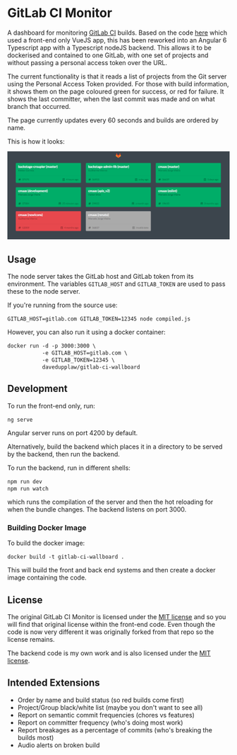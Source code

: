 # GitLab CI Monitor

A dashboard for monitoring [GitLab CI][gitlab-ci] builds.
Based on the code [here][original-github] which used a front-end only
VueJS app, this has been reworked into an Angular 6 Typescript app with
a Typescript nodeJS backend. This allows it to be dockerised and contained
to one GitLab, with one set of projects and without passing a personal
access token over the URL.

[gitlab-ci]: https://about.gitlab.com/gitlab-ci/
[original-github]: https://github.com/TheoTsatsos/gitlab-ci-wallboard

The current functionality is that it reads a list of projects from the Git server
using the Personal Access Token provided. For those with build information,
it shows them on the page coloured green for success, or red for failure.  It shows
the last committer, when the last commit was made and on what branch that occurred.

The page currently updates every 60 seconds and builds are ordered by name.

This is how it looks:

![Example][example]

[example]: gitlab-ci-monitor-example.png

## Usage

The node server takes the GitLab host and GitLab token from its environment.
The variables `GITLAB_HOST` and `GITLAB_TOKEN` are used to pass these to
the node server.

If you're running from the source use:

```
GITLAB_HOST=gitlab.com GITLAB_TOKEN=12345 node compiled.js
```

However, you can also run it using a docker container:

```
docker run -d -p 3000:3000 \
           -e GITLAB_HOST=gitlab.com \
           -e GITLAB_TOKEN=12345 \
           davedupplaw/gitlab-ci-wallboard
```

## Development

To run the front-end only, run:
```
ng serve
```
Angular server runs on port 4200 by default.

Alternatively, build the backend which places it in a directory to be
served by the backend, then run the backend.

To run the backend, run in different shells:
```
npm run dev
npm run watch
```
which runs the compilation of the server and then the hot reloading for
when the bundle changes.  The backend listens on port 3000.

### Building Docker Image

To build the docker image:

```
docker build -t gitlab-ci-wallboard .
```

This will build the front and back end systems and then create a
docker image containing the code.

## License

The original GitLab CI Monitor is licensed under the 
[MIT license](frontend/LICENSE) and so you will find that 
original license within the front-end code. Even though the code is 
now very different it was originally forked from that repo so the
license remains.

The backend code is my own work and is also licensed under the
[MIT license](backend/LICENCE).

## Intended Extensions

* Order by name and build status (so red builds come first)
* Project/Group black/white list (maybe you don't want to see all)
* Report on semantic commit frequencies (chores vs features)
* Report on committer frequency (who's doing most work)
* Report breakages as a percentage of commits (who's breaking the builds most)
* Audio alerts on broken build
